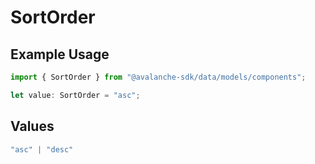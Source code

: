 # SortOrder

## Example Usage

```typescript
import { SortOrder } from "@avalanche-sdk/data/models/components";

let value: SortOrder = "asc";
```

## Values

```typescript
"asc" | "desc"
```